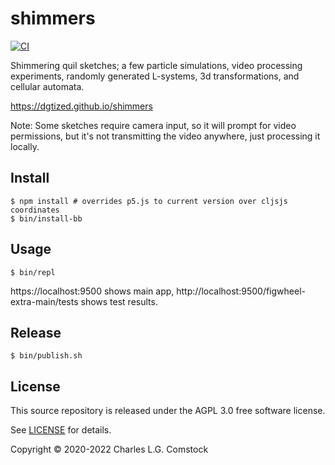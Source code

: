# shimmers

[![CI](https://github.com/dgtized/shimmers/actions/workflows/test.yml/badge.svg?branch=master)](https://github.com/dgtized/shimmers/actions/workflows/test.yml)

Shimmering quil sketches; a few particle simulations, video processing
experiments, randomly generated L-systems, 3d transformations, and cellular
automata.

https://dgtized.github.io/shimmers

Note: Some sketches require camera input, so it will prompt for video
permissions, but it's not transmitting the video anywhere, just processing it
locally.

## Install

    $ npm install # overrides p5.js to current version over cljsjs coordinates
    $ bin/install-bb

## Usage

    $ bin/repl

https://localhost:9500 shows main app,
http://localhost:9500/figwheel-extra-main/tests shows test results.

## Release

    $ bin/publish.sh

## License

This source repository is released under the AGPL 3.0 free software license.

See [LICENSE](LICENSE) for details.

Copyright © 2020-2022 Charles L.G. Comstock
